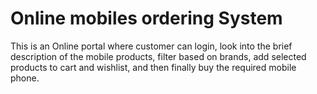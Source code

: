 # Online mobiles ordering System
This is an Online portal where customer can login, look into the brief description of the mobile products, filter based on brands, add selected products to cart and wishlist, and then finally buy the required mobile phone.

